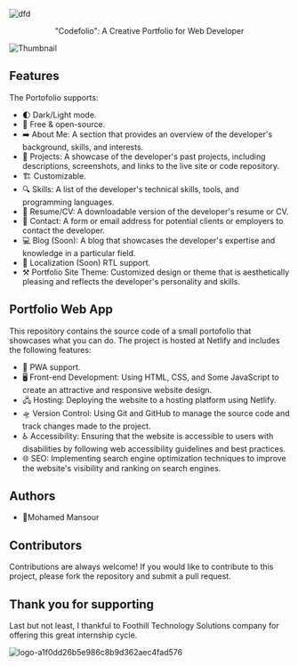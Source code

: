 ![dfd](https://user-images.githubusercontent.com/72463762/229239477-4912757a-99b6-4396-85c3-f69fe98bdb6d.jpg)

<p align="center">"Codefolio": A Creative Portfolio for Web Developer</p>

![Thumbnail](https://user-images.githubusercontent.com/72463762/229240146-78eb3907-bbb4-41f0-bdea-f7130500d622.jpg)

Features
---
The Portofolio supports:
* 🌓 Dark/Light mode.
* 💯 Free & open-source.
* ➡️ About Me: A section that provides an overview of the developer's background, skills, and interests.
* 💾 Projects: A showcase of the developer's past projects, including descriptions, screenshots, and links to the live site or code repository.
* 🏗️ Customizable.
* 🔍 Skills: A list of the developer's technical skills, tools, and programming languages.
* 📘 Resume/CV: A downloadable version of the developer's resume or CV.
* 💬 Contact: A form or email address for potential clients or employers to contact the developer.
* 💻 Blog (Soon): A blog that showcases the developer's expertise and knowledge in a particular field.
* 👅 Localization (Soon) RTL support.
* ⚒️ Portfolio Site Theme: Customized design or theme that is aesthetically pleasing and reflects the developer's personality and skills.

Portfolio Web App
---
This repository contains the source code of a small portofolio that showcases what you can do. The project is hosted at Netlify and includes the following features:
* 📡 PWA support.
* 🖥️ Front-end Development: Using HTML, CSS, and Some JavaScript to create an attractive and responsive website design.
* 🖧 Hosting: Deploying the website to a hosting platform using Netlify.
* 🛸 Version Control: Using Git and GitHub to manage the source code and track changes made to the project.
* ♿ Accessibility: Ensuring that the website is accessible to users with disabilities by following web accessibility guidelines and best practices.
* 🌐 SEO: Implementing search engine optimization techniques to improve the website's visibility and ranking on search engines.

Authors
---
* 🥷Mohamed Mansour

Contributors
---
Contributions are always welcome! If you would like to contribute to this project, please fork the repository and submit a pull request.

Thank you for supporting
---
Last but not least, I thankful to Foothill Technology Solutions company for offering this great internship cycle.

![logo-a1f0dd26b5e986c8b9d362aec4fad576](https://user-images.githubusercontent.com/72463762/229240863-4b78be86-2d46-4e6b-aa59-844263e796ce.jpg)




